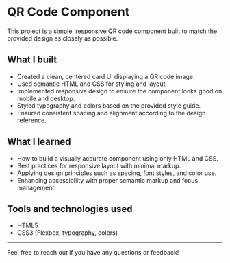 # QR Code Component

This project is a simple, responsive QR code component built to match the provided design as closely as possible.

## What I built

- Created a clean, centered card UI displaying a QR code image.
- Used semantic HTML and CSS for styling and layout.
- Implemented responsive design to ensure the component looks good on mobile and desktop.
- Styled typography and colors based on the provided style guide.
- Ensured consistent spacing and alignment according to the design reference.

## What I learned

- How to build a visually accurate component using only HTML and CSS.
- Best practices for responsive layout with minimal markup.
- Applying design principles such as spacing, font styles, and color use.
- Enhancing accessibility with proper semantic markup and focus management.

## Tools and technologies used

- HTML5
- CSS3 (Flexbox, typography, colors)

---

Feel free to reach out if you have any questions or feedback!
